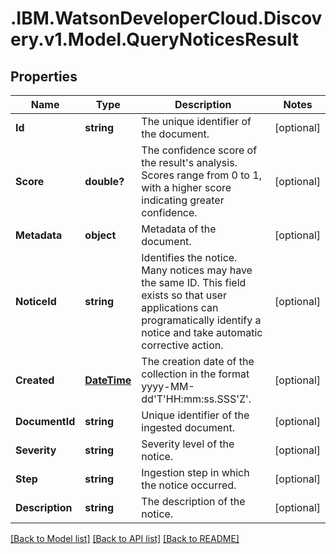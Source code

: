 # .IBM.WatsonDeveloperCloud.Discovery.v1.Model.QueryNoticesResult
## Properties

Name | Type | Description | Notes
------------ | ------------- | ------------- | -------------
**Id** | **string** | The unique identifier of the document. | [optional] 
**Score** | **double?** | The confidence score of the result's analysis. Scores range from 0 to 1, with a higher score indicating greater confidence. | [optional] 
**Metadata** | **object** | Metadata of the document. | [optional] 
**NoticeId** | **string** | Identifies the notice. Many notices may have the same ID. This field exists so that user applications can programatically identify a notice and take automatic corrective action. | [optional] 
**Created** | [**DateTime**](DateTime.md) | The creation date of the collection in the format yyyy-MM-dd'T'HH:mm:ss.SSS'Z'. | [optional] 
**DocumentId** | **string** | Unique identifier of the ingested document. | [optional] 
**Severity** | **string** | Severity level of the notice. | [optional] 
**Step** | **string** | Ingestion step in which the notice occurred. | [optional] 
**Description** | **string** | The description of the notice. | [optional] 

[[Back to Model list]](../README.md#documentation-for-models) [[Back to API list]](../README.md#documentation-for-api-endpoints) [[Back to README]](../README.md)

